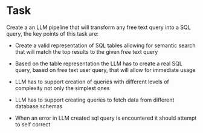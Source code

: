 # Task

Create a an LLM pipeline that will transform any free text query into a SQL query, the key points of this task are:

* Create a valid representation of SQL tables allowing for semantic search that will match the top results to the given free text query

* Based on the table representation the LLM has to create a real SQL query, based on free text user query, that will allow for immediate usage

* LLM has to support creation of queries with different levels of complexity not only the simplest ones

* LLM has to support creating queries to fetch data from different database schemas

* When an error in LLM created sql query is encountered it should attempt to self correct
